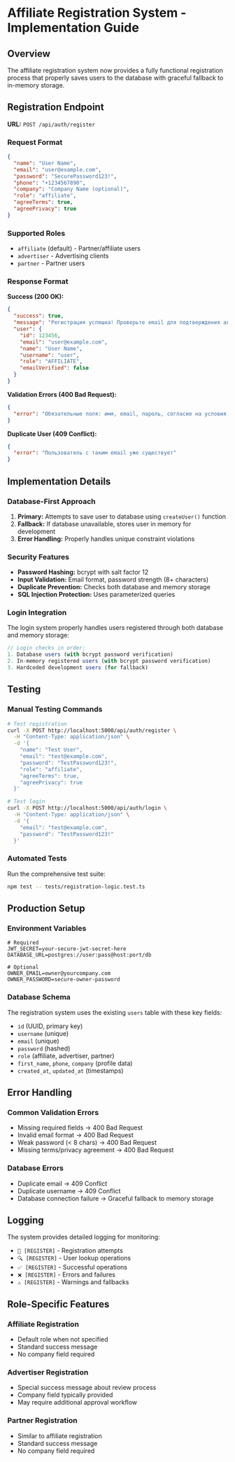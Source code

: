 # Affiliate Registration System - Implementation Guide

## Overview
The affiliate registration system now provides a fully functional registration process that properly saves users to the database with graceful fallback to in-memory storage.

## Registration Endpoint
**URL:** `POST /api/auth/register`

### Request Format
```json
{
  "name": "User Name",
  "email": "user@example.com",
  "password": "SecurePassword123!",
  "phone": "+1234567890",
  "company": "Company Name (optional)",
  "role": "affiliate",
  "agreeTerms": true,
  "agreePrivacy": true
}
```

### Supported Roles
- `affiliate` (default) - Partner/affiliate users
- `advertiser` - Advertising clients  
- `partner` - Partner users

### Response Format
**Success (200 OK):**
```json
{
  "success": true,
  "message": "Регистрация успешна! Проверьте email для подтверждения аккаунта.",
  "user": {
    "id": 123456,
    "email": "user@example.com",
    "name": "User Name",
    "username": "user",
    "role": "AFFILIATE", 
    "emailVerified": false
  }
}
```

**Validation Errors (400 Bad Request):**
```json
{
  "error": "Обязательные поля: имя, email, пароль, согласие на условия и обработку данных"
}
```

**Duplicate User (409 Conflict):**
```json
{
  "error": "Пользователь с таким email уже существует"
}
```

## Implementation Details

### Database-First Approach
1. **Primary:** Attempts to save user to database using `createUser()` function
2. **Fallback:** If database unavailable, stores user in memory for development
3. **Error Handling:** Properly handles unique constraint violations

### Security Features
- **Password Hashing:** bcrypt with salt factor 12
- **Input Validation:** Email format, password strength (8+ characters)
- **Duplicate Prevention:** Checks both database and memory storage
- **SQL Injection Protection:** Uses parameterized queries

### Login Integration
The login system properly handles users registered through both database and memory storage:

```javascript
// Login checks in order:
1. Database users (with bcrypt password verification)
2. In-memory registered users (with bcrypt password verification) 
3. Hardcoded development users (for fallback)
```

## Testing

### Manual Testing Commands
```bash
# Test registration
curl -X POST http://localhost:5000/api/auth/register \
  -H "Content-Type: application/json" \
  -d '{
    "name": "Test User",
    "email": "test@example.com",
    "password": "TestPassword123!",
    "role": "affiliate",
    "agreeTerms": true,
    "agreePrivacy": true
  }'

# Test login
curl -X POST http://localhost:5000/api/auth/login \
  -H "Content-Type: application/json" \
  -d '{
    "email": "test@example.com", 
    "password": "TestPassword123!"
  }'
```

### Automated Tests
Run the comprehensive test suite:
```bash
npm test -- tests/registration-logic.test.ts
```

## Production Setup

### Environment Variables
```env
# Required
JWT_SECRET=your-secure-jwt-secret-here
DATABASE_URL=postgres://user:pass@host:port/db

# Optional
OWNER_EMAIL=owner@yourcompany.com
OWNER_PASSWORD=secure-owner-password
```

### Database Schema
The registration system uses the existing `users` table with these key fields:
- `id` (UUID, primary key)
- `username` (unique)
- `email` (unique) 
- `password` (hashed)
- `role` (affiliate, advertiser, partner)
- `first_name`, `phone`, `company` (profile data)
- `created_at`, `updated_at` (timestamps)

## Error Handling

### Common Validation Errors
- Missing required fields → 400 Bad Request
- Invalid email format → 400 Bad Request  
- Weak password (< 8 chars) → 400 Bad Request
- Missing terms/privacy agreement → 400 Bad Request

### Database Errors
- Duplicate email → 409 Conflict
- Duplicate username → 409 Conflict
- Database connection failure → Graceful fallback to memory storage

## Logging
The system provides detailed logging for monitoring:
- `🔐 [REGISTER]` - Registration attempts
- `🔍 [REGISTER]` - User lookup operations
- `✅ [REGISTER]` - Successful operations
- `❌ [REGISTER]` - Errors and failures
- `⚠️ [REGISTER]` - Warnings and fallbacks

## Role-Specific Features

### Affiliate Registration
- Default role when not specified
- Standard success message
- No company field required

### Advertiser Registration  
- Special success message about review process
- Company field typically provided
- May require additional approval workflow

### Partner Registration
- Similar to affiliate registration
- Standard success message
- No company field required